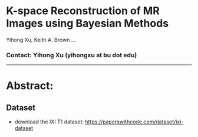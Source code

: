 # K-space Reconstruction of MR Images using Bayesian Methods
Yihong Xu, Keith A. Brown ... 

### Contact: Yihong Xu (yihongxu at bu dot edu)


--- 
# Abstract: 


## Dataset
* download the IXI T1 dataset: 
  https://paperswithcode.com/dataset/ixi-dataset
